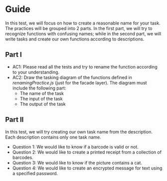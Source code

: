 # Guide

In this test, we will focus on how to create a reasonable name for your task. The practices will be grouped into 2 parts. In the first part, we will try to recognize functions with confusing names; while in the second part, we will write tasks and create our own functions according to descriptions.

## Part I

* AC1: Please read all the tests and try to rename the function according to your understanding.
* AC2: Draw the tasking diagram of the functions defined in *renamingPractice.js* (just for the facade layer). The diagram must include the following part:
    * The name of the task
    * The input of the task
    * The output of the task

## Part II

In this test, we will try creating our own task name from the description. Each description contains only one task name.

* Question 1: We would like to know if a barcode is valid or not.
* Question 2: We would like to create a printed receipt from a collection of barcodes.
* Question 3: We would like to know if the picture contains a cat.
* Question 4: We would like to create an encrypted message for text using a specified password.